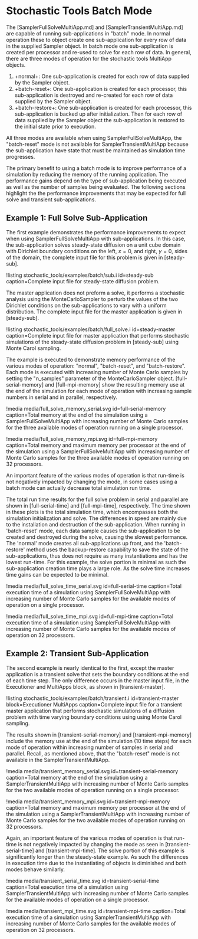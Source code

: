 # Stochastic Tools Batch Mode

The [SamplerFullSolveMultiApp.md] and [SamplerTransientMultiApp.md] are capable of running sub-applications
in "batch" mode. In normal operation these to object create one sub-application for every row
of data in the supplied Sampler object. In batch mode one sub-application is created per
processor and re-used to solve for each row of data. In general, there are three modes of
operation for the stochastic tools MultiApp objects.

1. +normal+: One sub-application is created for each row of data supplied by the Sampler object.
1. +batch-reset+: One sub-application is created for each processor, this sub-application is
                  destroyed and re-created for each row of data supplied by the Sampler object.
1. +batch-restore+: One sub-application is created for each processor, this sub-application is
                    backed up after initialization. Then for each row of data supplied by the
                    Sampler object the sub-application is restored to the initial state prior to
                    execution.

All three modes are available when using SamplerFullSolveMultiApp, the "batch-reset" mode is not
available for SamplerTransientMultiApp because the sub-application have state that must be
maintained as simulation time progresses.

The primary benefit to using a batch mode is to improve performance of a simulation by reducing the
memory of the running application. The performance gains depend on the type of sub-application being
executed as well as the number of samples being evaluated. The following sections highlight the
the performance improvements that may be expected for full solve and transient sub-applications.

## Example 1: Full Solve Sub-Application

The first example demonstrates the performance improvements to expect when using
SamplerFullSolveMultiApp with sub-applications. In this case, the sub-application
solves steady-state diffusion on a unit cube domain with Dirichlet boundary conditions on the
left, $x=0$, and right, $y=0$, sides of the domain, the complete input file for this problem
is given in [steady-sub].

!listing stochastic_tools/examples/batch/sub.i id=steady-sub caption=Complete input file
         for steady-state diffusion problem.

The master application does not preform a solve, it performs a stochastic analysis using the
MonteCarloSampler to perturb the values of the two Dirichlet conditions on the sub-applications
to vary with a uniform distribution. The complete input file for the master application is given
in [steady-sub].

!listing stochastic_tools/examples/batch/full_solve.i id=steady-master caption=Complete input file
         for master application that performs stochastic simulations of the
         steady-state diffusion problem in [steady-sub] using Monte Carol sampling.

The example is executed to demonstrate memory performance of the various modes of operation:
"normal", "batch-reset", and "batch-restore". Each mode is executed with increasing
number of Monte Carlo samples by setting the "n_samples" parameter of the MonteCarloSampler object.
[full-serial-memory] and [full-mpi-memory] show the resulting memory use at the end of the
simulation for each mode of operation with increasing sample numbers in serial and in parallel,
respectively.

!media media/full_solve_memory_serial.svg id=full-serial-memory
       caption=Total memory at the end of the simulation using a SamplerFullSolveMultiApp with
               increasing number of Monte Carlo samples for the three available modes of operation
               running on a single processor.

!media media/full_solve_memory_mpi.svg id=full-mpi-memory
       caption=Total memory and maximum memory per processor at the end of the simulation using a
               SamplerFullSolveMultiApp with increasing number of Monte Carlo samples for the three
               available modes of operation running on 32 processors.

An important feature of the various modes of operation is that run-time is not negatively
impacted by changing the mode, in some cases using a batch mode can actually decrease total
simulation run time.

The total run time results for the full solve problem in serial and parallel
are shown in [full-serial-time] and [full-mpi-time], respectively. The time shown in these plots
is the total simulation time, which encompasses both the simulation initialization and solve. The
differences in speed are mainly due to the installation and destruction of the sub-application.
When running in 'batch-reset' mode, each data sample causes the sub-application to be created and
destroyed during the solve, causing the slowest performance. The 'normal' mode creates all
sub-applications up front, and the 'batch-restore' method uses the backup-restore capability to
save the state of the sub-applications, thus does not require as many instantiations and has the
lowest run-time. For this example, the solve portion is minimal as such the sub-application
creation time plays a large role. As the solve time increases time gains can be expected to be
minimal.

!media media/full_solve_time_serial.svg id=full-serial-time
       caption=Total execution time of a simulation using SamplerFullSolveMultiApp with increasing
               number of Monte Carlo samples for the available modes of operation on a single
               processor.

!media media/full_solve_time_mpi.svg id=full-mpi-time
       caption=Total execution time of a simulation using SamplerFullSolveMultiApp with increasing
               number of Monte Carlo samples for the available modes of operation on 32
               processors.

## Example 2: Transient Sub-Application

The second example is nearly identical to the first, except the master application is a transient
solve that sets the boundary conditions at the end of each time step. The only difference occurs
in the master input file, in the Executioner and MultiApps block, as shown in [transient-master].

!listing stochastic_tools/examples/batch/transient.i id=transient-master block=Executioner MultiApps
         caption=Complete input file for a transient master application that performs stochastic
         simulations of a diffusion problem with time varying boundary conditions using using Monte
         Carol sampling.

The results shown in [transient-serial-memory] and [transient-mpi-memory] include the memory use at
the end of the simulation (10 time steps) for each mode of operation within increasing number of
samples in serial and parallel. Recall, as mentioned above, that the "batch-reset" mode is not
available in the SamplerTransientMultiApp.

!media media/transient_memory_serial.svg id=transient-serial-memory
       caption=Total memory at the end of the simulation using a SamplerTransientMultiApp with
               increasing number of Monte Carlo samples for the two available modes of operation
               running on a single processor.

!media media/transient_memory_mpi.svg id=transient-mpi-memory
       caption=Total memory and maximum memory per processor at the end of the simulation using a
               SamplerTransientMultiApp with increasing number of Monte Carlo samples for the two
               available modes of operation running on 32 processors.

Again, an important feature of the various modes of operation is that run-time is not negatively
impacted by changing the mode as seen in [transient-serial-time] and [transient-mpi-time]. The
solve portion of this example is significantly longer than the steady-state example. As such the
differences in execution time due to the instantiating of objects is diminished and both modes behave
similarly.

!media media/transient_serial_time.svg id=transient-serial-time
       caption=Total execution time of a simulation using SamplerTransientMultiApp with increasing
               number of Monte Carlo samples for the available modes of operation on a single
               processor.

!media media/transient_mpi_time.svg id=transient-mpi-time
       caption=Total execution time of a simulation using SamplerTransientMultiApp with increasing
               number of Monte Carlo samples for the available modes of operation on 32
               processors.

